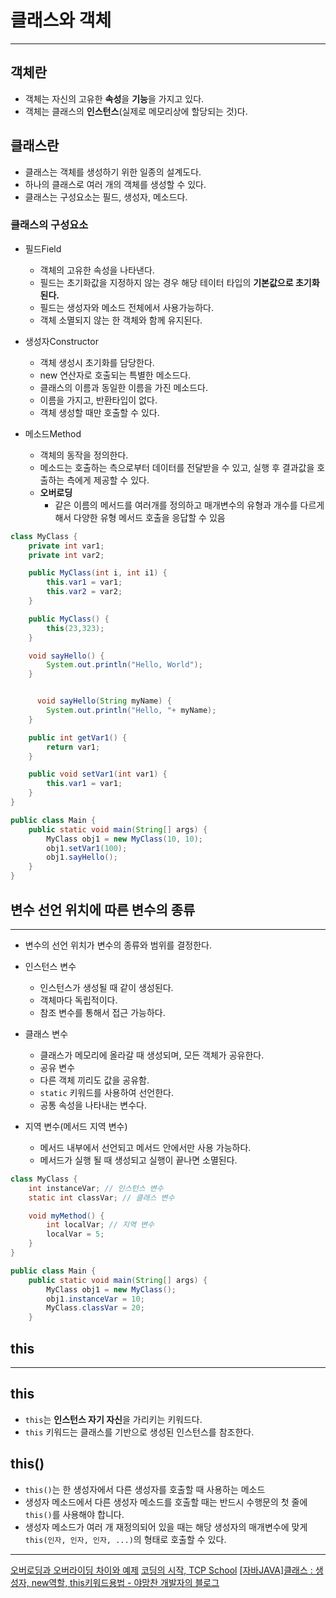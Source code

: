 # 클래스와 객체
---
## 객체란
- 객체는 자신의 고유한 **속성**을 **기능**을 가지고 있다.
- 객체는 클래스의 **인스턴스**(실제로 메모리상에 할당되는 것)다.

## 클래스란
- 클래스는 객체를 생성하기 위한 일종의 설계도다.
- 하나의 클래스로 여러 개의 객체를 생성할 수 있다.
- 클래스는 구성요소는 필드, 생성자, 메소드다.


### 클래스의 구성요소
- 필드Field
	+ 객체의 고유한 속성을 나타낸다.
	+ 필드는 초기화값을 지정하지 않는 경우 해당 테이터 타입의 **기본값으로 초기화된다.**
	+ 필드는 생성자와 메소드 전체에서 사용가능하다.
	+ 객체 소멸되지 않는 한 객체와 함께 유지된다.

- 생성자Constructor
	+ 객체 생성시 초기화를 담당한다.
	+ new 연산자로 호출되는 특별한 메소드다.
	+ 클래스의 이름과 동일한 이름을 가진 메소드다.
	+ 이름을 가지고, 반환타입이 없다.
	+ 객체 생성할 때만 호출할 수 있다.
  
- 메소드Method
	- 객체의 동작을 정의한다.
	+ 메소드는 호출하는 측으로부터 데이터를 전달받을 수 있고, 실행 후 결과값을 호출하는 측에게 제공할 수 있다.
	+ **오버로딩**
		+ 같은 이름의 메서드를 여러개를 정의하고 매개변수의 유형과 개수를 다르게 해서 다양한 유형 메서드 호출을 응답할 수 있음
```java
class MyClass {
    private int var1;
    private int var2;

    public MyClass(int i, int i1) {
        this.var1 = var1;
        this.var2 = var2;
    }

    public MyClass() {
        this(23,323);
    }

    void sayHello() {
        System.out.println("Hello, World");
    }


	  void sayHello(String myName) {
        System.out.println("Hello, "+ myName);
    }

    public int getVar1() {
        return var1;
    }

    public void setVar1(int var1) {
        this.var1 = var1;
    }
}

public class Main {
    public static void main(String[] args) {
        MyClass obj1 = new MyClass(10, 10);
        obj1.setVar1(100);
        obj1.sayHello();
    }
}
```
  

  
## 변수 선언 위치에 따른 변수의 종류
----
- 변수의 선언 위치가 변수의 종류와 범위를 결정한다.
- 인스턴스 변수
	- 인스턴스가 생성될 때 같이 생성된다.
	- 객체마다 독립적이다.
	- 참조 변수를 통해서 접근 가능하다.
 
 - 클래스 변수
	 - 클래스가 메모리에 올라갈 때 생성되며, 모든 객체가 공유한다.
	 - 공유 변수
	 - 다른 객체 끼리도 값을 공유함.
	 - `static` 키워드를 사용하여 선언한다.
	 - 공통 속성을 나타내는 변수다.

- 지역 변수(메서드 지역 변수)
	- 메서드 내부에서 선언되고 메서드 안에서만 사용 가능하다.
	- 메서드가 실행 될 때 생성되고 실행이 끝나면 소멸된다.

```java
class MyClass {
    int instanceVar; // 인스턴스 변수
    static int classVar; // 클래스 변수

    void myMethod() {
        int localVar; // 지역 변수
        localVar = 5;
    }
}

public class Main {
    public static void main(String[] args) {
        MyClass obj1 = new MyClass();
        obj1.instanceVar = 10;
        MyClass.classVar = 20;
    }

```

## this
---
## this
- `this`는 **인스턴스 자기 자신**을 가리키는 키워드다.
- `this` 키워드는 클래스를 기반으로 생성된 인스턴스를 참조한다.

## this()
- `this()`는 한 생성자에서 다른 생성자를 호출할 때 사용하는 메소드
- 생성자 메소드에서 다른 생성자 메소드를 호출할 때는 반드시 수행문의 첫 줄에 `this()`를 사용해야 합니다.
- 생성자 메소드가 여러 개 재정의되어 있을 때는 해당 생성자의 매개변수에 맞게 `this(인자, 인자, 인자, ...)`의 형태로 호출할 수 있다.


---
[오버로딩과 오버라이딩 차이와 예제](https://private.tistory.com/25)
[코딩의 시작, TCP School](https://www.tcpschool.com/java/java_polymorphism_interface)
[[자바JAVA]클래스 : 생성자, new역할, this키워드용법 - 야망찬 개발자의 블로그](https://sowon-dev.github.io/2020/06/30/200701javai/)
